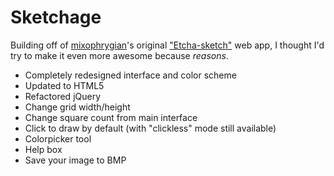 # Sketchage

Building off of [mixophrygian](https://github.com/mixophrygian)'s original ["Etcha-sketch"](http://mixophrygian.github.io/) web app, I thought I'd try to make it even more awesome because *reasons*.

* Completely redesigned interface and color scheme
* Updated to HTML5
* Refactored jQuery
* Change grid width/height
* Change square count from main interface
* Click to draw by default (with "clickless" mode still available)
* Colorpicker tool
* Help box
* Save your image to BMP